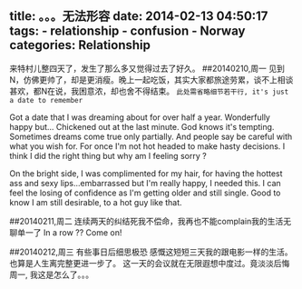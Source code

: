 title: 。。。无法形容
date: 2014-02-13 04:50:17
tags:
    - relationship
    - confusion
    - Norway
categories: Relationship
---

来特村儿整四天了，发生了那么多又觉得过去了好久。
##20140210,周一
见到N，仿佛更帅了，却是更消瘦。晚上一起吃饭，其实大家都旅途劳累，谈不上相谈甚欢，都N在说，我困意浓，却也舍不得结束。
`此处需省略细节若干行, it's just a date to remember `

Got a date that I was dreaming about for over half a year. Wonderfully happy but... Chickened out at the last minute. God knows it's tempting. Sometimes dreams come true only partially. And people say be careful with what you wish for.  For once I'm not hot headed to make hasty decisions. I think I did the right thing but why am I feeling sorry ?

On the bright side, I was complimented for my hair, for having the hottest ass and sexy lips...embarrassed but I'm really happy, I needed this. I can feel the losing of confidence as I'm getting older and still single. Good to know I am still desirable, to a hot guy like that.

##20140211,周二
连续两天的纠结死我不偿命，我再也不能complain我的生活无聊单一了
In a row ?? Come on!

##20140212,周三
有些事日后细思极恐
感慨这短短三天我的跟电影一样的生活。也算是人生离完整更进一步了。
这一天的会议就在无限遐想中度过。竟淡淡后悔周一, 我这是怎么了。。。


